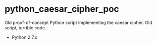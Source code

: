 # python_caesar_cipher_poc
Old proof-of-concept Python script implementing the caesar cipher. Old script, terrible code. 

* Python 2.7.x
